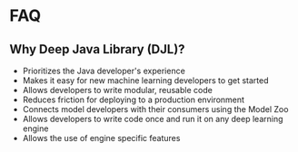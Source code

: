 # FAQ

## Why Deep Java Library (DJL)?

- Prioritizes the Java developer's experience
- Makes it easy for new machine learning developers to get started
- Allows developers to write modular, reusable code
- Reduces friction for deploying to a production environment
- Connects model developers with their consumers using the Model Zoo
- Allows developers to write code once and run it on any deep learning engine
- Allows the use of engine specific features
